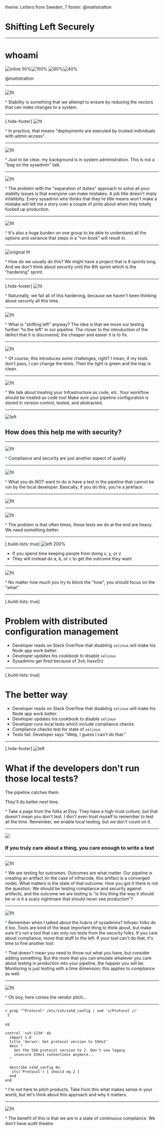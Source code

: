theme: Letters from Sweden, 7
footer: @mattstratton

# Shifting Left Securely

---
# whoami

![inline 50%](images/chef.png)![150%](images/ado.png)
![60%](images/dodchi.png)![40%](images/licenseplate.jpg)

@mattstratton

---
![fit](images/stability.jpg)

^ Stability is something that we attempt to ensure by reducing the vectors that can make changes to a system.

---
[.hide-footer]
![fit](images/sysadmin.jpg)

^ In practice, that means "deployments are executed by trusted individuals with admin access".


---

![fit](images/linkedin.png)

^ Just to be clear, my background is in system administration. This is not a "bag on the sysadmin" talk.

---

![fit](images/hugemistake.png)

^ The problem with the "separation of duties" approach to solve all your stablity issues is that everyone can make mistakes. A job title doesn't imply infallibilty. Every sysadmin who thinks that they're title means won't make a mistake will tell me a story over a couple of pints about when they totally fucked up production.

---

![fit](images/tar.png)

^ It's also a huge burden on one group to be able to understand all the options and variance that steps in a "run book" will result in.

---

![original fit](images/sprints.png)

^ How do we usually do this? We might have a project that is 8 sprints long. And we don't think about security until the 8th sprint which is the "hardening" sprint.

---
[.hide-footer]
![fit](images/security-fail.jpg)

^ Natureally, we fail all of this hardening, because we haven't been thinking about security all this time.

---

![fit](images/left-shift.jpg)

^ What is "shifting left" anyway? The idea is that we move our testing further "to the left" in our pipeline. The closer to the introduction of the defect that it is discovered, the cheaper and easier it is to fix.

---
![fit](images/change-tests.jpg)

^ Of course, this introduces some challenges, right? I mean, if my tests don't pass, I can change the tests. Then the light is green and the trap is clean.

---
![fit](images/interesting.jpg)

^ We talk about treating your Infrastructure as code, etc. Your workflow should be treated as code too! Make sure your pipeline configuration is stored in version control, tested, and abstracted.


---
![left](images/wut.gif)

## How does this help me with security?

---

![fit](images/dino.jpg)

^ Compliance and security are just another aspect of quality

---
![fit](images/pipeline-tests.jpg)

^ What you do NOT want to do is have a test in the pipeline that cannot be run by the local developer. Basically, if you do this, you're a jerkface.

---

![fit](images/pipeline1.jpg)

---

![fit](images/pipeline2.jpg)


^ The problem is that often times, these tests we do at the end are heavy. We need something better.

---
[.build-lists: true]
![left 200%](images/bad-time.jpg)

* If you spend time keeping people from doing x, y, or z
* They will instead do a, b, or c to get the outcome they want

---

![fit](images/foodcritic.jpg)

^ No matter how much you try to block the "how", you should focus on the "what"

---
[.build-lists: true]
# Problem with distributed configuration management

* Developer reads on Stack Overflow that disabling `selinux` will make his Node app work better.
* Developer updates his cookbook to disable `selinux`
* Sysadmins get fired because of 3viL haxx0rz

---
[.build-lists: true]
# The better way

* Developer reads on Stack Overflow that disabling `selinux` will make his Node app work better.
* Developer updates his cookbook to disable `selinux`
* Developer runs local tests which include compliance checks
* Compliance checks test for state of `selinux`
* Tests fail. Developer says "Welp, I guess I can't do that."

---
[.hide-footer]
![left](images/trust-but-verify.jpg)

# What if the developers don't run those local tests?

The pipeline catches them.

They'll do better next time.

^ Take a page from the folks at Etsy. They have a high-trust culture, but that doesn't mean you don't test. I don't even trust myself to remember to test all the time. Remember, we enable local testing, but we don't count on it.

---
![](images/toobusy.png)
### If you truly care about a thing, you care enough to write a test

---
![fit](images/outcomes.jpg)

^ We are testing for outcomes. Outcomes are what matter. Our pipeline is creating an artifact (in the case of infracode, this artifact is a converged node). What matters is the state of that outcome. How you got it there is not the question. We should be testing compliance and security against artifacts, and the outcome we are testing is "is this thing the way it should be or is it a scary nightmare that should never see production"?

---
![fit](images/democratize.jpg)

^ Remember when I talked about the hubris of sysadmins? Infosec folks do it too. Tools are kind of the least important thing to think about, but make sure it's not a tool that can only run tests from the security folks. If you care about compliance, move that stuff to the left. If your tool can't do that, it's time to fine another tool.

^ That doesn't mean you need to throw out what you have, but consider adding something. But the more that you can emulate whatever you care about testing in production into your pipeline, the happier you will be. Monitoring is just testing with a time dimension; this applies to compliance as well.

---

![fit](images/vendor.jpg)

^ Oh boy, here comes the vendor pitch...

---
```
> grep "^Protocol" /etc/ssh/sshd_config | sed 's/Protocol //'
 2
 ```
 *vs*

```
control 'ssh-1234' do
  impact 1.0
  title 'Server: Set protocol version to SSHv2'
  desc "
    Set the SSH protocol version to 2. Don't use legacy
    insecure SSHv1 connections anymore...
  "

  describe sshd_config do
   its('Protocol') { should eq 2 }
  end
end
```

^ I'm not here to pitch products. Take from this what makes sense in your world, but let's think about this approach and why it matters.

---
![fit](images/audit-theater.jpg)

^ The benefit of this is that we are in a state of continuous compliance. We don't have audit theatre.
